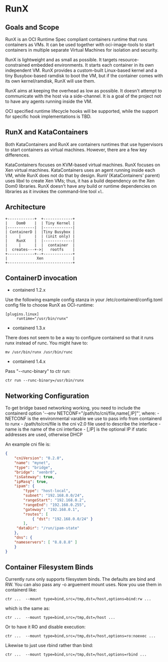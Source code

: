 RunX
====

Goals and Scope
---------------
RunX is an OCI Runtime Spec compliant containers runtime that runs
containers as VMs. It can be used together with oci-image-tools to start
containers in multiple separate Virtual Machines for isolation and
security.

RunX is lightweight and as small as possible. It targets
resource-constrained embedded environments. It starts each container in
its own independent VM. RunX provides a custom-built Linux-based kernel
and a tiny Busybox-based ramdisk to boot the VM, but if the container
comes with its own kernel/ramdisk, RunX will use them.

RunX aims at keeping the overhead as low as possible.  It doesn't
attempt to communicate with the host via a side-channel. It is a goal of
the project not to have any agents running inside the VM.

OCI specified runtime lifecycle hooks will be supported, while the
support for specific hook implementations is TBD.


RunX and KataContainers
-----------------------
Both KataContainers and RunX are containers runtimes that use
hypervisors to start containers as virtual machines. However, there are
a few key differences.

KataContainers focuses on KVM-based virtual machines. RunX focuses
on Xen virtual machines. KataContainers uses an agent running inside
each VM, while RunX does not do that by design. RunV (KataContainers'
parent) uses libxl to create Xen VMs; thus, it has a build dependency
on the Xen Dom0 libraries. RunX doesn't have any build or runtime
dependencies on libraries as it invokes the command-line tool ``xl``.


Architecture
------------
    +------------+  +-------------+
    |    Dom0    |  | Tiny Kernel |
    |------------|  |-------------|
    | ContainerD |  |Tiny Busybox |
    |     |      |  | (init only) |
    |    RunX    |  |-------------|
    |     |      |  |  container  |
    |  creates---+->|   rootfs    |
    +------------+--+-------------+
    |             Xen             |
    +-----------------------------+


ContainerD invocation
---------------------

- containerd 1.2.x

Use the following example config stanza in your
/etc/containerd/config.toml config file to choose RunX as OCI-runtime:

    [plugins.linux]
         runtime="/usr/bin/runx"

- containerd 1.3.x

There does not seem to be a way to configure containerd so that it runs
runx instead of runc. You might have to:

    mv /usr/bin/runx /usr/bin/runc

- containerd 1.4.x

Pass "--runc-binary" to ctr run:

    ctr run --runc-binary=/usr/bin/runx



Networking Configuration
------------------------

To get bridge based networking working, you need to include the containerd
option '--env NETCONF="/path/to/cni/file,name[,IP]"', where:
    - NETCONF is the environmental varable we use to pass info from containerd
      to runx
    - /path/to/cni/file is the cni v2.0 file used to describe the interface
    - name is the name of the cni interface
    - [,IP] is the optional IP if static addresses are used, otherwise DHCP

An example cni file is:

```json
{
    "cniVersion": "0.2.0",
    "name": "mynet",
    "type": "bridge",
    "bridge": "xenbr0",
    "isGateway": true,
    "ipMasq": true,
    "ipam": {
        "type": "host-local",
        "subnet": "192.168.0.0/24",
        "rangeStart": "192.168.0.2",
        "rangeEnd": "192.168.0.255",
        "gateway": "192.168.0.1",
        "routes": [
            { "dst": "192.168.0.0/24" }
        ],
     "dataDir": "/run/ipam-state"
    },
    "dns": {
    "nameservers": [ "8.8.8.8" ]
    }
}
```



Container Filesystem Binds
--------------------------

Currently runx only supports filesystem binds.  The defaults are bind and RW.
You can also pass any -o arguement mount uses.  Now you use them in containerd
like:

```
ctr ...  --mount type=bind,src=/tmp,dst=/host,options=bind:rw ...
```

which is the same as:

```
ctr ...  --mount type=bind,src=/tmp,dst=/host ...
```

Or to have it RO and disable execution:

```
ctr ...  --mount type=bind,src=/tmp,dst=/host,options=ro:noexec ...
```

Likewise to just use rbind rather than bind:


```
ctr ...  --mount type=bind,src=/tmp,dst=/host,options=rbind ...
```
